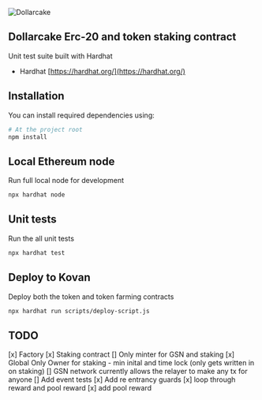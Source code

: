 ![Dollarcake](https://dollarcake.com/logo_dark.png)

## Dollarcake Erc-20 and token staking contract

Unit test suite built with Hardhat

- Hardhat [https://hardhat.org/](https://hardhat.org/)

## Installation

You can install required dependencies using:

```sh
# At the project root
npm install
```

## Local Ethereum node

Run full local node for development

```sh
npx hardhat node
```

## Unit tests

Run the all unit tests

```sh
npx hardhat test
```

## Deploy to Kovan

Deploy both the token and token farming contracts

```sh
npx hardhat run scripts/deploy-script.js
```

## TODO 
[x] Factory 
[x] Staking contract 
[] Only minter for GSN and staking 
[x] Global Only Owner for staking - min inital and time lock (only gets written in on staking)
[] GSN network currently allows the relayer to make any tx for anyone
[] Add event tests
[x] Add re entrancy guards 
[x] loop through reward and pool reward
[x] add pool reward 